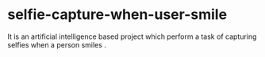 # selfie-capture-when-user-smile
It is an artificial intelligence based project which perform a task of capturing selfies when a person smiles .
